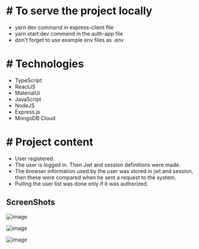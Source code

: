 # # To serve the project locally

- yarn dev command in express-client file
- yarn start:dev command in the auth-app file
- don't forget to use example env files as .env

# # Technologies

- TypeScript
- ReactJS
- MaterialUi
- JavaScript
- NodeJS
- Express.js
- MongoDB Cloud

# # Project content

- User registered.
- The user is logged in. Then Jwt and session definitions were made.
- The browser information used by the user was stored in jwt and session, then these were compared when he sent a request to the system.
- Pulling the user list was done only if it was authorized.

## ScreenShots
![image](https://user-images.githubusercontent.com/46989233/149603184-b9657b52-61c2-418e-b68d-e12597f99cf6.png)

![image](https://user-images.githubusercontent.com/46989233/149603007-f8096a13-88cc-4cfe-b177-dae3b252ba51.png)

![image](https://user-images.githubusercontent.com/46989233/149603022-5e30e31d-8cff-47ff-a83c-eb57550cd1c5.png)

